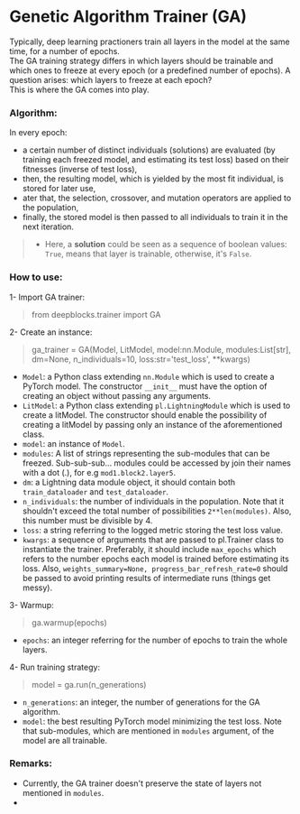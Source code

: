 # Genetic Algorithm Trainer (GA)
Typically, deep learning practioners train all layers in the model at the same time, for a number of epochs.  
The GA training strategy differs in which layers should be trainable and which ones to freeze at every epoch (or a predefined number of epochs). A question arises: which layers to freeze at each epoch?   
This is where the GA comes into play.

### **Algorithm**:
In every epoch:  
* a certain number of distinct individuals (solutions)  are evaluated (by training each freezed model, and estimating its test loss) based on their fitnesses (inverse of test loss),
* then, the resulting model, which is yielded by the most fit individual, is stored for later use,
* ater that, the selection, crossover, and mutation operators are applied to the population,
* finally, the stored model is then passed to all individuals to train it in the next iteration.

> * Here, a **solution** could be seen as a sequence of boolean values: `True`, means that layer is trainable, otherwise, it's  `False`.
  


### **How to use**:
1- Import GA trainer:
> from deepblocks.trainer import GA

2- Create an instance:
>  ga_trainer = GA(Model, LitModel, model:nn.Module, modules:List[str], dm=None, n_individuals=10, loss:str='test_loss', **kwargs)
* `Model`: a Python class extending `nn.Module` which is used to create a PyTorch model. The constructor `__init__` must have the option of creating an object without passing any arguments.
* `LitModel`: a Python class extending `pl.LightningModule` which is used to create a litModel. The constructor should enable the possibility of creating a litModel by passing only an instance of the aforementioned class.
* `model`: an instance of `Model`.
* `modules`: A list of strings representing the sub-modules that can be freezed. Sub-sub-sub... modules could be accessed by join their names with a dot (.), for e.g `mod1.block2.layer5`.
* `dm`: a Lightning data module object, it should contain both `train_dataloader` and `test_dataloader`.
* `n_individuals`: the number of individuals in the population. Note that it shouldn't exceed the total number of possibilities `2**len(modules)`. Also, this number must be divisible by 4.
* `loss`: a string referring to the logged metric storing the test loss value.
* `kwargs`: a sequence of arguments that are passed to pl.Trainer class to instantiate the trainer. 
Preferably, it should include `max_epochs` which refers to the number epochs each model is trained before estimating its loss. Also, `weights_summary=None, progress_bar_refresh_rate=0` should be passed to avoid printing results of intermediate runs (things get messy).

3- Warmup: 
> ga.warmup(epochs)
* `epochs`: an integer referring for the number of epochs to train the whole layers.

4- Run training strategy:
> model = ga.run(n_generations)
* `n_generations`: an integer, the number of generations for the GA algorithm.
* `model`: the best resulting PyTorch model minimizing the test loss. Note that sub-modules, which are mentioned in `modules` argument, of the model are all trainable.


### **Remarks**:
* Currently, the GA trainer doesn't preserve the state of layers not mentioned in `modules`.
* 
